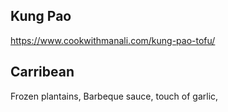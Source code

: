 
## Kung Pao
https://www.cookwithmanali.com/kung-pao-tofu/

## Carribean
Frozen plantains, Barbeque sauce, touch of garlic, 